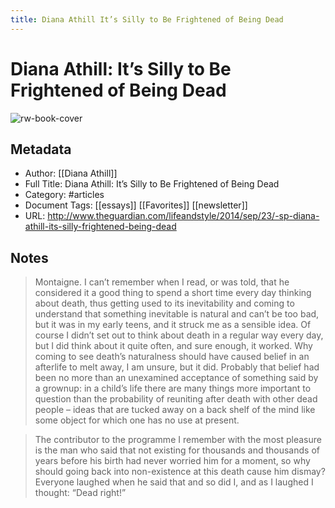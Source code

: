 ```yaml
---
title: Diana Athill It’s Silly to Be Frightened of Being Dead
---
```

# Diana Athill: It’s Silly to Be Frightened of Being Dead

![rw-book-cover](https://readwise-assets.s3.amazonaws.com/static/images/article4.6bc1851654a0.png)

## Metadata
- Author: [[Diana Athill]]
- Full Title: Diana Athill: It’s Silly to Be Frightened of Being Dead
- Category: #articles
- Document Tags: [[essays]] [[Favorites]] [[newsletter]] 
- URL: http://www.theguardian.com/lifeandstyle/2014/sep/23/-sp-diana-athill-its-silly-frightened-being-dead

## Notes
> Montaigne. I can’t remember when I read, or was told, that he considered it a good thing to spend a short time every day thinking about death, thus getting used to its inevitability and coming to understand that something inevitable is natural and can’t be too bad, but it was in my early teens, and it struck me as a sensible idea. Of course I didn’t set out to think about death in a regular way every day, but I did think about it quite often, and sure enough, it worked. Why coming to see death’s naturalness should have caused belief in an afterlife to melt away, I am unsure, but it did. Probably that belief had been no more than an unexamined acceptance of something said by a grownup: in a child’s life there are many things more important to question than the probability of reuniting after death with other dead people – ideas that are tucked away on a back shelf of the mind like some object for which one has no use at present.

> The contributor to the programme I remember with the most pleasure is the man who said that not existing for thousands and thousands of years before his birth had never worried him for a moment, so why should going back into non-existence at this death cause him dismay? Everyone laughed when he said that and so did I, and as I laughed I thought: “Dead right!”

